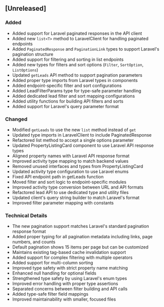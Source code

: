 ## [Unreleased]

### Added

- Added support for Laravel paginated responses in the API client
- Added new `list<T>` method to LaravelClient for handling paginated endpoints
- Added `PaginatedResponse` and `PaginationLink` types to support Laravel's pagination structure
- Added support for filtering and sorting in list endpoints
- Added new types for filters and sort options (`Filter`, `SortOption`, `ListOptions`)
- Updated `getLeads` API method to support pagination parameters
- Added proper type imports from Laravel types in components
- Added endpoint-specific filter and sort configurations
- Added LeadFilterParams type for type-safe parameter handling
- Added dedicated lead filter and sort mapping configurations
- Added utility functions for building API filters and sorts
- Added support for Laravel's query parameter format

### Changed

- Modified `getLeads` to use the new `list` method instead of `get`
- Updated type imports in LaravelClient to include PaginatedResponse
- Refactored list method to accept a single options parameter
- Updated PropertyListingCard component to use Laravel API response types
- Aligned property names with Laravel API response format
- Improved activity type mapping to match backend values
- Removed unused interfaces and types from PropertyListingCard
- Updated activity type configuration to use Laravel enums
- Fixed API endpoint path in getLeads function
- Moved filter and sort logic to endpoint-specific modules
- Improved activity type conversion between URL and API formats
- Refactored lead API to use dedicated type and utility files
- Updated client's query string builder to match Laravel's format
- Improved filter parameter mapping with constants

### Technical Details

- The new pagination support matches Laravel's standard pagination response format
- Added proper typing for all pagination metadata including links, page numbers, and counts
- Default pagination shows 15 items per page but can be customized
- Maintains existing tag-based cache invalidation support
- Added support for complex filtering with multiple operators
- Added support for multi-column sorting
- Improved type safety with strict property name matching
- Enhanced null handling for optional fields
- Strengthened type safety by using Laravel's enum types
- Improved error handling with proper type assertions
- Separated concerns between filter building and API calls
- Added type-safe filter field mappings
- Improved maintainability with smaller, focused files
